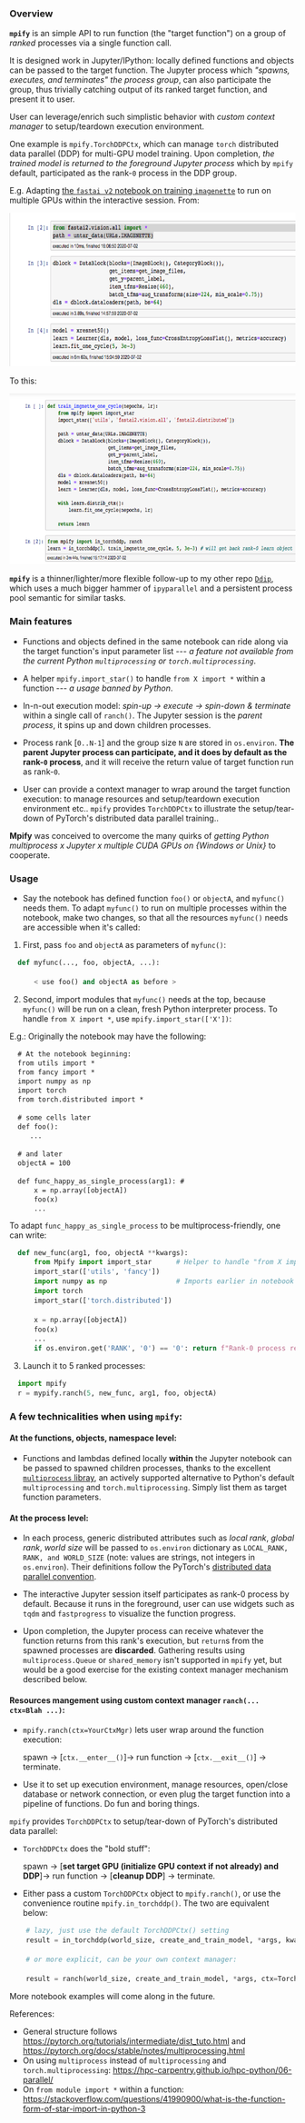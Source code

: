 ### Overview 

**`mpify`** is an simple API to run function (the "target function") on a group of *ranked* processes via a single function call.

It is designed work in Jupyter/IPython: locally defined functions and objects can be passed to the target function.  The Jupyter process which *"spawns, executes, and terminates" the process group*, can also participate the group, thus trivially catching output of its ranked target function, and present it to user.

User can leverage/enrich such simplistic behavior with *custom context manager* to setup/teardown execution environment.

One example is `mpify.TorchDDPCtx`, which can manage `torch` distributed data parallel (DDP) for multi-GPU model training.  Upon completion, *the trained model is returned to the foreground Jupyter process* which by `mpify` default, participated as the rank-`0` process in the DDP group.


E.g. Adapting [the `fastai v2` notebook on training `imagenette`](https://github.com/fastai/course-v4/blob/master/nbs/07_sizing_and_tta.ipynb) to run on multiple GPUs within the interactive session.  From:

<img src="/images/imagenette_07_orig.png" height="270">

To this:

<img src="/images/imagenette_07_mpified.png" height="300">

**`mpify`** is a thinner/lighter/more flexible follow-up to my other repo [`Ddip`](https://github.com/philtrade/Ddip), which uses a much bigger hammer of `ipyparallel` and a persistent process pool semantic for similar tasks.

###  Main features
  * Functions and objects defined in the same notebook can ride along via the target function's input parameter list --- *a feature not available from the current Python `multiprocessing` or `torch.multiprocessing`*.
  * A helper `mpify.import_star()` to handle `from X import *` within a function --- *a usage banned by Python*.
  * In-n-out execution model: *spin-up -> execute -> spin-down & terminate* within a single call of `ranch()`.  The Jupyter session is the *parent process*, it spins up and down children processes.
  * Process rank [`0..N-1`] and the group size `N` are stored in `os.environ`.  **The parent Jupyter process can participate, and it does by default as the rank-`0` process**, and it will receive the return value of target function run as rank-`0`.

  * User can provide a context manager to wrap around the target function execution: to manage resources and setup/teardown execution environment etc.. `mpify` provides `TorchDDPCtx` to illustrate the setup/tear-down of PyTorch's distributed data parallel training..

**Mpify** was conceived to overcome the many quirks of *getting Python multiprocess x Jupyter x multiple CUDA GPUs on {Windows or Unix}* to cooperate. <include link to blog when available>


### Usage 

  * Say the notebook has defined function `foo()` or `objectA`, and `myfunc()` needs them.  To adapt `myfunc()` to run on multiple processes within the notebook, make two changes, so that all the resources `myfunc()` needs are accessible when it's called:
  
  1. First, pass `foo` and `objectA` as parameters of `myfunc()`:
  
  ```python
    def myfunc(..., foo, objectA, ...):
    
        < use foo() and objectA as before >
  ```
  2. Second, import modules that `myfunc()` needs at the top, because `myfunc()` will be run on a clean, fresh Python interpreter process.  To handle `from X import *`, use `mpify.import_star(['X'])`:
  
  E.g.: Originally the notebook may have the following:
  ```
    # At the notebook beginning:
    from utils import *
    from fancy import *
    import numpy as np
    import torch
    from torch.distributed import *
    
    # some cells later
    def foo():
       ...
       
    # and later
    objectA = 100
    
    def func_happy_as_single_process(arg1): #
        x = np.array([objectA])
        foo(x)
        ...
  ```
    
  To adapt `func_happy_as_single_process` to be multiprocess-friendly, one can write:
  
  ```python
    def new_func(arg1, foo, objectA **kwargs):
        from Mpify import import_star      # Helper to handle "from X import *" syntax
        import_star(['utils', 'fancy'])
        import numpy as np                 # Imports earlier in notebook are copied here.
        import torch
        import_star(['torch.distributed'])
        
        x = np.array([objectA])
        foo(x)
        ...
        if os.environ.get('RANK', '0') == '0': return f"Rank-0 process returning"
  ```

  3. Launch it to 5 ranked processes:
  ```python
    import mpify
    r = mypify.ranch(5, new_func, arg1, foo, objectA)
  ```

### A few technicalities when using `mpify`:
#### At the functions, objects, namespace level:
- Functions and lambdas defined locally **within** the Jupyter notebook can be passed to spawned children processes, thanks to the excellent [`multiprocess` libray](https://github.com/uqfoundation/multiprocess), an actively supported alternative to Python's default `multiprocessing` and `torch.multiprocessing`.  Simply list them as target function parameters.

#### At the process level:

- In each process, generic distributed attributes such as *local rank*, *global rank*, *world size* will be passed to `os.environ` dictionary as `LOCAL_RANK, RANK, and WORLD_SIZE` (note: values are strings, not integers in `os.environ`).  Their definitions follow the PyTorch's [distributed data parallel convention](https://discuss.pytorch.org/t/what-is-the-difference-between-rank-and-local-rank/61940).

- The interactive Jupyter session itself participates as rank-0 process by default.  Because it runs in the foreground, user can use widgets such as `tqdm` and `fastprogress` to visualize the function progress.

- Upon completion, the Jupyter process can receive whatever the function returns from this rank's execution, but `return`s from the spawned processes are **discarded**.  Gathering results using `multiprocess.Queue` or `shared_memory` isn't supported in `mpify` yet, but would be a good exercise for the existing context manager mechanism described below.


#### Resources mangement using custom context manager `ranch(... ctx=Blah ...)`:

- `mpify.ranch(ctx=YourCtxMgr)` lets user wrap around the function execution:

  spawn -> [`ctx.__enter__()`]-> run function -> [`ctx.__exit__()`] -> terminate.

- Use it to set up execution environment, manage resources, open/close database or network connection, or even plug the target function into a pipeline of functions.  Do fun and boring things.

`mpify` provides `TorchDDPCtx` to setup/tear-down of PyTorch's distributed data parallel: 

- `TorchDDPCtx` does the "bold stuff":
  
  spawn -> [**set target GPU (initialize GPU context if not already) and DDP**]-> run function -> [**cleanup DDP**] -> terminate.

- Either pass a custom `TorchDDPCtx` object to `mpify.ranch()`, or use the convenience routine `mpify.in_torchddp()`.  The two are equivalent below:

```python
    # lazy, just use the default TorchDDPCtx() setting
    result = in_torchddp(world_size, create_and_train_model, *args, kwargs*)`

    # or more explicit, can be your own context manager:

    result = ranch(world_size, create_and_train_model, *args, ctx=TorchDDPCtx(), kwargs*)
 ```

More notebook examples will come along in the future.


References:
* General structure follows https://pytorch.org/tutorials/intermediate/dist_tuto.html and https://pytorch.org/docs/stable/notes/multiprocessing.html
* On using `multiprocess` instead of `multiprocessing` and `torch.multiprocessing`: https://hpc-carpentry.github.io/hpc-python/06-parallel/ 
* On `from module import *` within a function: https://stackoverflow.com/questions/41990900/what-is-the-function-form-of-star-import-in-python-3


